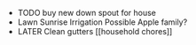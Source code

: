 - TODO buy new down spout for house
- Lawn
  Sunrise Irrigation
  Possible Apple family?
- LATER Clean gutters [[household chores]]